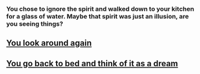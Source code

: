 ### **You chose to ignore the spirit and walked down to your kitchen for a glass of water. Maybe that spirit was just an illusion, are you seeing things?**

## [You look around again](../situations/lool-around.md)
## [You go back to bed and think of it as a dream](../situations/look-around.md)

